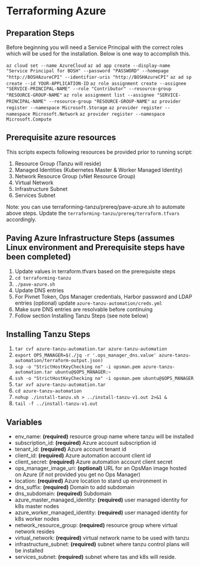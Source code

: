 # Terraforming Azure

## Preparation Steps
Before beginning you will need a Service Principal with the correct roles which will be used for the installation. Below is one way to accomplish this.

`az cloud set --name AzureCloud`
`az ad app create --display-name "Service Principal for BOSH" --password "PASSWORD" --homepage "http://BOSHAzureCPI" --identifier-uris "http://BOSHAzureCPI"`
`az ad sp create --id YOUR-APPLICATION-ID`
`az role assignment create --assignee "SERVICE-PRINCIPAL-NAME" --role "Contributor" --resource-group "RESOURCE-GROUP-NAME"`
`az role assignment list --assignee "SERVICE-PRINCIPAL-NAME" --resource-group "RESOURCE-GROUP-NAME"`
`az provider register --namespace Microsoft.Storage`
`az provider register --namespace Microsoft.Network`
`az provider register --namespace Microsoft.Compute`

## Prerequisite azure resources
This scripts expects following resources be provided prior to running script:
1. Resource Group (Tanzu will reside)
2. Managed Identities (Kubernetes Master & Worker Managed Identity)
3. Network Resource Group (vNet Resource Group)
4. Virtual Network
5. Infrastructure Subnet
6. Services Subnet

Note: you can use terraforming-tanzu/prereq/pave-azure.sh to automate above steps. Update the `terraforming-tanzu/prereq/terraform.tfvars` accordingly.

## Paving Azure Infrastructure Steps (assumes Linux environment and Prerequisite steps have been completed)
1. Update values in terraform.tfvars based on the prerequisite steps
2. `cd terraforming-tanzu`
3. `./pave-azure.sh`
4. Update DNS entries
5. For Pivnet Token, Ops Manager credentials, Harbor password and LDAP entries (optional) update `azure-tanzu-automation/creds.yml`
6. Make sure DNS entries are resolvable before continuing
7. Follow section Installing Tanzu Steps (see note below)

## Installing Tanzu Steps
1. `tar cvf azure-tanzu-automation.tar azure-tanzu-automation`
2. `export OPS_MANAGER=$(./jq -r '.ops_manager_dns.value' azure-tanzu-automation/terraform-output.json)`
2. `scp -o "StrictHostKeyChecking no" -i opsman.pem azure-tanzu-automation.tar ubuntu@$OPS_MANAGER:~`
3. `ssh -o "StrictHostKeyChecking no" -i opsman.pem ubuntu@$OPS_MANAGER`
4. `tar xvf azure-tanzu-automation.tar`
5. `cd azure-tanzu-automation`
6. `nohup ./install-tanzu.sh > ../install-tanzu-v1.out 2>&1 &`
7. `tail -f ../install-tanzu-v1.out`

## Variables

- env_name: **(required)** resource group name where tanzu will be installed
- subscription_id: **(required)** Azure account subscription id
- tenant_id: **(required)** Azure account tenant id
- client_id: **(required)** Azure automation account client id
- client_secret: **(required)** Azure automation account client secret
- ops_manager_image_uri: **(optional)** URL for an OpsMan image hosted on Azure (if not provided you get no Ops Manager)
- location: **(required)** Azure location to stand up environment in
- dns_suffix: **(required)** Domain to add subdomain
- dns_subdomain: **(required)** Subdomain
- azure_master_managed_identity: **(required)** user managed identity for k8s master nodes
- azure_worker_managed_identity: **(required)** user managed identity for k8s worker nodes
- network_resource_group: **(required)** resource group where virtual network resides
- virtual_network: **(required)** virtual network name to be used with tanzu
- infrastructure_subnet: **(required)** subnet where tanzu control plans will be installed
- services_subnet: **(required)** subnet where tas and k8s will reside.
